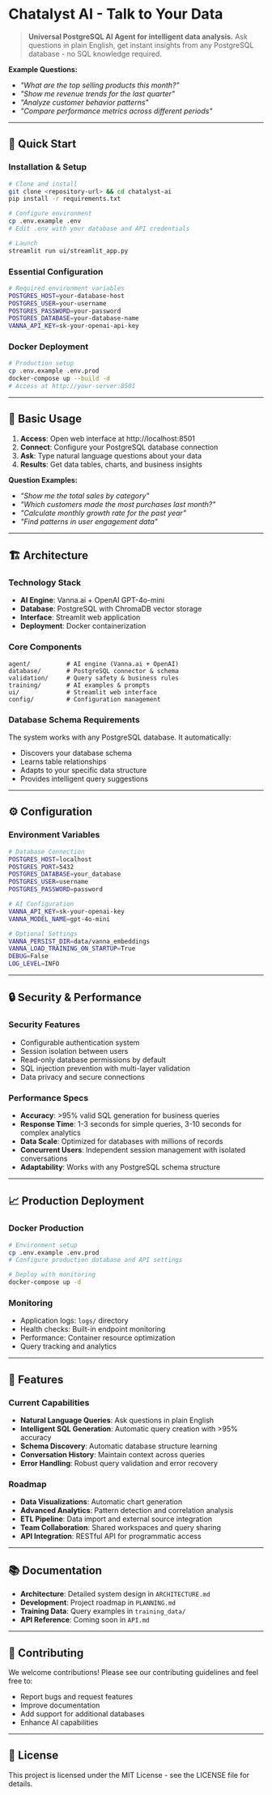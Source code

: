 # Chatalyst AI - Talk to Your Data

> **Universal PostgreSQL AI Agent for intelligent data analysis.** Ask questions in plain English, get instant insights from any PostgreSQL database - no SQL knowledge required.

**Example Questions:**
- *"What are the top selling products this month?"*
- *"Show me revenue trends for the last quarter"*  
- *"Analyze customer behavior patterns"*
- *"Compare performance metrics across different periods"*

---

## 🚀 Quick Start

### Installation & Setup
```bash
# Clone and install
git clone <repository-url> && cd chatalyst-ai
pip install -r requirements.txt

# Configure environment
cp .env.example .env
# Edit .env with your database and API credentials

# Launch
streamlit run ui/streamlit_app.py
```

### Essential Configuration
```bash
# Required environment variables
POSTGRES_HOST=your-database-host
POSTGRES_USER=your-username  
POSTGRES_PASSWORD=your-password
POSTGRES_DATABASE=your-database-name
VANNA_API_KEY=sk-your-openai-api-key
```

### Docker Deployment
```bash
# Production setup
cp .env.example .env.prod
docker-compose up --build -d
# Access at http://your-server:8501
```

---

## 💬 Basic Usage

1. **Access**: Open web interface at http://localhost:8501
2. **Connect**: Configure your PostgreSQL database connection
3. **Ask**: Type natural language questions about your data
4. **Results**: Get data tables, charts, and business insights

**Question Examples:**
- *"Show me the total sales by category"*
- *"Which customers made the most purchases last month?"*
- *"Calculate monthly growth rate for the past year"*
- *"Find patterns in user engagement data"*

---

## 🏗️ Architecture

### Technology Stack
- **AI Engine**: Vanna.ai + OpenAI GPT-4o-mini
- **Database**: PostgreSQL with ChromaDB vector storage
- **Interface**: Streamlit web application
- **Deployment**: Docker containerization

### Core Components
```
agent/          # AI engine (Vanna.ai + OpenAI)
database/       # PostgreSQL connector & schema
validation/     # Query safety & business rules
training/       # AI examples & prompts
ui/             # Streamlit web interface
config/         # Configuration management
```

### Database Schema Requirements
The system works with any PostgreSQL database. It automatically:
- Discovers your database schema
- Learns table relationships
- Adapts to your specific data structure
- Provides intelligent query suggestions

---

## ⚙️ Configuration

### Environment Variables
```bash
# Database Connection
POSTGRES_HOST=localhost
POSTGRES_PORT=5432
POSTGRES_DATABASE=your_database
POSTGRES_USER=username
POSTGRES_PASSWORD=password

# AI Configuration
VANNA_API_KEY=sk-your-openai-key
VANNA_MODEL_NAME=gpt-4o-mini

# Optional Settings
VANNA_PERSIST_DIR=data/vanna_embeddings
VANNA_LOAD_TRAINING_ON_STARTUP=True
DEBUG=False
LOG_LEVEL=INFO
```

---

## 🔒 Security & Performance

### Security Features
- Configurable authentication system
- Session isolation between users
- Read-only database permissions by default
- SQL injection prevention with multi-layer validation
- Data privacy and secure connections

### Performance Specs
- **Accuracy**: >95% valid SQL generation for business queries
- **Response Time**: 1-3 seconds for simple queries, 3-10 seconds for complex analytics
- **Data Scale**: Optimized for databases with millions of records
- **Concurrent Users**: Independent session management with isolated conversations
- **Adaptability**: Works with any PostgreSQL schema structure

---

## 📈 Production Deployment

### Docker Production
```bash
# Environment setup
cp .env.example .env.prod
# Configure production database and API settings

# Deploy with monitoring
docker-compose up -d
```

### Monitoring
- Application logs: `logs/` directory
- Health checks: Built-in endpoint monitoring
- Performance: Container resource optimization
- Query tracking and analytics

---

## 🎯 Features

### Current Capabilities
- **Natural Language Queries**: Ask questions in plain English
- **Intelligent SQL Generation**: Automatic query creation with >95% accuracy
- **Schema Discovery**: Automatic database structure learning
- **Conversation History**: Maintain context across queries
- **Error Handling**: Robust query validation and error recovery

### Roadmap
- **Data Visualizations**: Automatic chart generation
- **Advanced Analytics**: Pattern detection and correlation analysis
- **ETL Pipeline**: Data import and external source integration
- **Team Collaboration**: Shared workspaces and query sharing
- **API Integration**: RESTful API for programmatic access

---

## 📚 Documentation

- **Architecture**: Detailed system design in `ARCHITECTURE.md`
- **Development**: Project roadmap in `PLANNING.md`
- **Training Data**: Query examples in `training_data/`
- **API Reference**: Coming soon in `API.md`

---

## 🤝 Contributing

We welcome contributions! Please see our contributing guidelines and feel free to:
- Report bugs and request features
- Improve documentation
- Add support for additional databases
- Enhance AI capabilities

---

## 📄 License

This project is licensed under the MIT License - see the LICENSE file for details.

